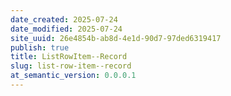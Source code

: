 ```yaml
---
date_created: 2025-07-24
date_modified: 2025-07-24
site_uuid: 26e4854b-ab8d-4e1d-90d7-97ded6319417
publish: true
title: ListRowItem--Record
slug: list-row-item--record
at_semantic_version: 0.0.0.1
---
```

